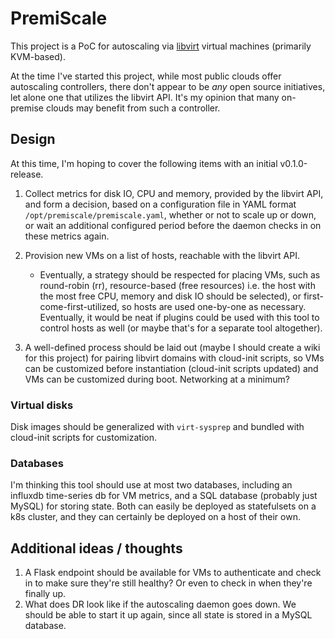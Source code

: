 # PremiScale

This project is a PoC for autoscaling via [libvirt](https://libvirt.org/) virtual machines (primarily KVM-based).

At the time I've started this project, while most public clouds offer autoscaling controllers, there don't appear to be _any_ open source initiatives, let alone one that utilizes the libvirt API. It's my opinion that many on-premise clouds may benefit from such a controller.

## Design

At this time, I'm hoping to cover the following items with an initial v0.1.0-release.

1. Collect metrics for disk IO, CPU and memory, provided by the libvirt API, and form a decision, based on a configuration file in YAML format `/opt/premiscale/premiscale.yaml`, whether or not to scale up or down, or wait an additional configured period before the daemon checks in on these metrics again.

2. Provision new VMs on a list of hosts, reachable with the libvirt API.
    - Eventually, a strategy should be respected for placing VMs, such as round-robin (rr), resource-based (free resources) i.e. the host with the most free CPU, memory and disk IO should be selected), or first-come-first-utilized, so hosts are used one-by-one as necessary. Eventually, it would be neat if plugins could be used with this tool to control hosts as well (or maybe that's for a separate tool altogether).

3. A well-defined process should be laid out (maybe I should create a wiki for this project) for pairing libvirt domains with cloud-init scripts, so VMs can be customized before instantiation (cloud-init scripts updated) and VMs can be customized during boot. Networking at a minimum?

### Virtual disks

Disk images should be generalized with `virt-sysprep` and bundled with cloud-init scripts for customization.

### Databases

I'm thinking this tool should use at most two databases, including an influxdb time-series db for VM metrics, and a SQL database (probably just MySQL) for storing state. Both can easily be deployed as statefulsets on a k8s cluster, and they can certainly be deployed on a host of their own.

## Additional ideas / thoughts

1. A Flask endpoint should be available for VMs to authenticate and check in to make sure they're still healthy? Or even to check in when they're finally up.
2. What does DR look like if the autoscaling daemon goes down. We should be able to start it up again, since
all state is stored in a MySQL database.
